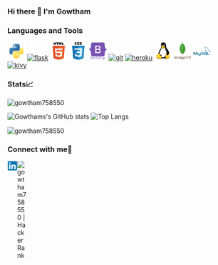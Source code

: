 ### Hi there 👋 I'm Gowtham

### Languages and Tools
<p align="left">
  <a href="https://www.python.org" target="_blank"><img src="https://raw.githubusercontent.com/devicons/devicon/master/icons/python/python-original.svg" alt="python" width="40" height="40"/></a>
  <a href="https://flask.palletsprojects.com/" target="_blank"> <img src="https://www.vectorlogo.zone/logos/pocoo_flask/pocoo_flask-icon.svg" alt="flask" width="40" height="40"/></a>
  <a href="https://www.w3.org/html/" target="_blank"><img src="https://raw.githubusercontent.com/devicons/devicon/master/icons/html5/html5-original-wordmark.svg" alt="html5" width="40" height="40"/></a>
  <a href="https://www.w3schools.com/css/" target="_blank"><img src="https://raw.githubusercontent.com/devicons/devicon/master/icons/css3/css3-original-wordmark.svg" alt="css3" width="40" height="40"/></a>
  <a href="https://getbootstrap.com" target="_blank"><img src="https://raw.githubusercontent.com/devicons/devicon/master/icons/bootstrap/bootstrap-plain-wordmark.svg" alt="bootstrap" width="40" height="40"/></a>
  <a href="https://git-scm.com/" target="_blank"><img src="https://www.vectorlogo.zone/logos/git-scm/git-scm-icon.svg" alt="git" width="40" height="40"/></a>
  <a href="https://heroku.com" target="_blank"><img src="https://www.vectorlogo.zone/logos/heroku/heroku-icon.svg" alt="heroku" width="40" height="40"/></a>
  <a href="https://www.linux.org/" target="_blank"><img src="https://raw.githubusercontent.com/devicons/devicon/master/icons/linux/linux-original.svg" alt="linux" width="40" height="40"/></a>
  <a href="https://www.mongodb.com/" target="_blank"><img src="https://raw.githubusercontent.com/devicons/devicon/master/icons/mongodb/mongodb-original-wordmark.svg" alt="mongodb" width="40" height="40"/></a>
  <a href="https://www.mysql.com/" target="_blank"><img src="https://raw.githubusercontent.com/devicons/devicon/master/icons/mysql/mysql-plain-wordmark.svg" alt="bootstrap" width="40" height="40"/></a>
  <a href="" target="_blank"><img src="https://kivy.org/logos/kivy-logo-black-64.png" alt="kivy" width="40" height="40"/></a>
</p>

### Stats📈
<img src="https://komarev.com/ghpvc/?username=gowtham758550&label=Profile%20views&color=0e75b6&style=flat" alt="gowtham758550" />

![Gowthams's GitHub stats](https://github-readme-stats.vercel.app/api?username=gowtham758550&count_private=true&show_icons=true)
![Top Langs](https://github-readme-stats.vercel.app/api/top-langs/?username=gowtham758550&layout=compact&hide=html)

<p><img align="center" src="https://github-readme-streak-stats.herokuapp.com/?user=gowtham758550&" alt="gowtham758550" /></p>



### Connect with me🤝
[<img align="left" alt="gowtham758550 | LinkedIn" width="22px" src="https://raw.githubusercontent.com/devicons/devicon/master/icons/linkedin/linkedin-original.svg" />](https://www.linkedin.com/in/gowtham-s-516433182)
[<img align="left" alt="gowtham758550 | HackerRank" width="22px" src="https://cdn.jsdelivr.net/npm/simple-icons@v3/icons/hackerrank.svg" />](https://www.hackerrank.com/gowtham758550)
<br>


